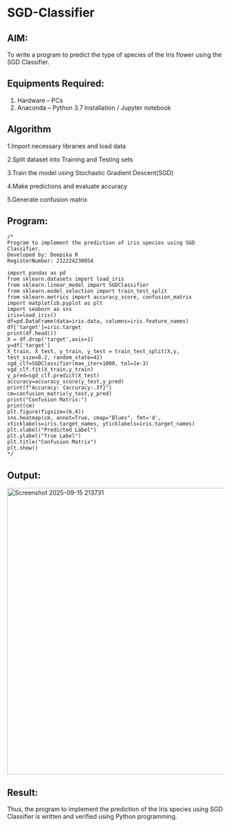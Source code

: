 # SGD-Classifier
## AIM:
To write a program to predict the type of species of the Iris flower using the SGD Classifier.

## Equipments Required:
1. Hardware – PCs
2. Anaconda – Python 3.7 Installation / Jupyter notebook

## Algorithm
1.Import necessary libraries and load data

2.Split dataset into Training and Testing sets

3.Train the model using Stochastic Gradient Descent(SGD)

4.Make predictions and evaluate accuracy

5.Generate confusion matrix


## Program:
```
/*
Program to implement the prediction of iris species using SGD Classifier.
Developed by: Deepika R
RegisterNumber: 212224230054

import pandas as pd
from sklearn.datasets import load_iris
from sklearn.linear_model import SGDClassifier
from sklearn.model_selection import train_test_split
from sklearn.metrics import accuracy_score, confusion_matrix
import matplotlib.pyplot as plt
import seaborn as sns
iris=load_iris()
df=pd.DataFrame(data=iris.data, columns=iris.feature_names)
df['target']=iris.target
print(df.head())
X = df.drop('target',axis=1)
y=df['target']
X_train, X_test, y_train, y_test = train_test_split(X,y, test_size=0.2, random_state=42)
sgd_clf=SGDClassifier(max_iter=1000, tol=1e-3)
sgd_clf.fit(X_train,y_train)
y_pred=sgd_clf.predict(X_test)
accuracy=accuracy_score(y_test,y_pred)
print(f"Accuracy: {accuracy:.3f}")
cm=confusion_matrix(y_test,y_pred)
print("Confusion Matrix:")
print(cm)
plt.figure(figsize=(6,4))
sns.heatmap(cm, annot=True, cmap="Blues", fmt='d', xticklabels=iris.target_names, yticklabels=iris.target_names)
plt.xlabel("Predicted Label")
plt.ylabel("True Label")
plt.title("Confusion Matrix")
plt.show()  
*/
```

## Output:
<img width="1535" height="664" alt="Screenshot 2025-09-15 213731" src="https://github.com/user-attachments/assets/e7befede-45e9-46b2-957a-cd922e1ee599" />


## Result:
Thus, the program to implement the prediction of the Iris species using SGD Classifier is written and verified using Python programming.

